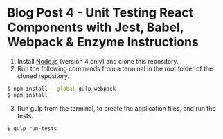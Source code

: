# Blog Post 4 - Unit Testing React Components with Jest, Babel, Webpack & Enzyme Instructions

1. Install [Node.js](https://nodejs.org) (version 4 only) and clone this repository.
2. Run the following commands from a terminal in the root folder of the cloned repository.

```bash
$ npm install --global gulp webpack
$ npm install
```

3. Run gulp from the terminal, to create the application files, and run the tests.

```bash
$ gulp run-tests
```
